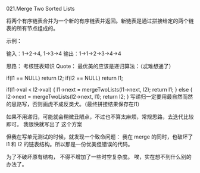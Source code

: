 021.Merge Two Sorted Lists

将两个有序链表合并为一个新的有序链表并返回。新链表是通过拼接给定的两个链表的所有节点组成的。 

示例：

输入：1->2->4, 1->3->4
输出：1->1->2->3->4->4

思路：
考核链表知识
Quote：
最优美的应该是递归算法：（忒难想通了）

if(l1 == NULL) return l2;
if(l2 == NULL) return l1;

if(l1->val < l2->val) 
{
    l1->next = mergeTwoLists(l1->next, l2);
    return l1;
} 
else 
{
    l2->next = mergeTwoLists(l2->next, l1);
    return l2;
}
写递归一定要用最自然而然的思路写，否则画虎不成反类犬。（最终拼接结果保存在l1）

如果不用递归，可能就会稍微丑陋点，不过也不算太麻烦，常规思路，去迭代比较即可。 我很快就写出了 这个方案

但我在写单元测试的时候，就发现一个致命问题： 我在 merge 的同时，也破坏了 l1 和 l2 的链表结构。所以那是一份优美但错误的代码。

为了不破坏原有结构， 不得不增加了一些时空复杂度。 唉，实在想不到什么别的办法了。